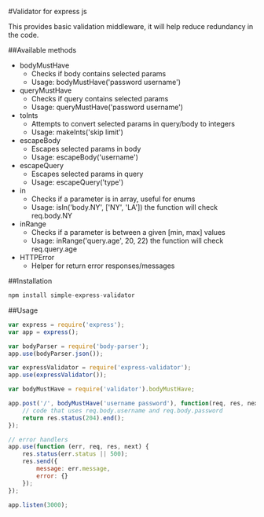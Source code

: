 #Validator for express js

This provides basic validation middleware, it will help reduce redundancy in the code.

##Available methods
- bodyMustHave
  * Checks if body contains selected params
  * Usage: bodyMustHave('password username')
- queryMustHave
  * Checks if query contains selected params
  * Usage: queryMustHave('password username')
- toInts
  * Attempts to convert selected params in query/body to integers
  * Usage: makeInts('skip limit')
- escapeBody
  * Escapes selected params in body
  * Usage: escapeBody('username')
- escapeQuery
  * Escapes selected params in query
  * Usage: escapeQuery('type')
- in
  * Checks if a parameter is in array, useful for enums
  * Usage: isIn('body.NY', ['NY', 'LA']) the function will check req.body.NY
- inRange
  * Checks if a parameter is between a given [min, max] values
  * Usage: inRange('query.age', 20, 22) the function will check req.query.age
- HTTPError
  * Helper for return error responses/messages

##Installation
```javascript
npm install simple-express-validator
```

##Usage
```javascript
var express = require('express');
var app = express();

var bodyParser = require('body-parser');
app.use(bodyParser.json());

var expressValidator = require('express-validator');
app.use(expressValidator());

var bodyMustHave = require('validator').bodyMustHave;

app.post('/', bodyMustHave('username password'), function(req, res, next){
    // code that uses req.body.username and req.body.password
    return res.status(204).end();
});

// error handlers
app.use(function (err, req, res, next) {
    res.status(err.status || 500);
    res.send({
        message: err.message,
        error: {}
    });
});

app.listen(3000);
```